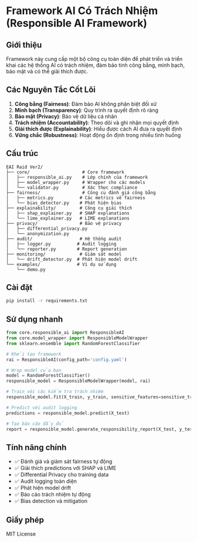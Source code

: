 # Framework AI Có Trách Nhiệm (Responsible AI Framework)

## Giới thiệu

Framework này cung cấp một bộ công cụ toàn diện để phát triển và triển khai các hệ thống AI có trách nhiệm, đảm bảo tính công bằng, minh bạch, bảo mật và có thể giải thích được.

## Các Nguyên Tắc Cốt Lõi

1. **Công bằng (Fairness)**: Đảm bảo AI không phân biệt đối xử
2. **Minh bạch (Transparency)**: Quy trình ra quyết định rõ ràng
3. **Bảo mật (Privacy)**: Bảo vệ dữ liệu cá nhân
4. **Trách nhiệm (Accountability)**: Theo dõi và ghi nhận mọi quyết định
5. **Giải thích được (Explainability)**: Hiểu được cách AI đưa ra quyết định
6. **Vững chắc (Robustness)**: Hoạt động ổn định trong nhiều tình huống

## Cấu trúc

```
EAI Raid Ver2/
├── core/                    # Core framework
│   ├── responsible_ai.py    # Lớp chính của framework
│   ├── model_wrapper.py     # Wrapper cho các models
│   └── validator.py         # Xác thực compliance
├── fairness/                # Công cụ đánh giá công bằng
│   ├── metrics.py          # Các metrics về fairness
│   └── bias_detector.py    # Phát hiện bias
├── explainability/         # Công cụ giải thích
│   ├── shap_explainer.py   # SHAP explanations
│   └── lime_explainer.py   # LIME explanations
├── privacy/                # Bảo vệ privacy
│   ├── differential_privacy.py
│   └── anonymization.py
├── audit/                  # Hệ thống audit
│   ├── logger.py          # Audit logging
│   └── reporter.py        # Report generation
├── monitoring/             # Giám sát model
│   └── drift_detector.py  # Phát hiện model drift
└── examples/              # Ví dụ sử dụng
    └── demo.py

```

## Cài đặt

```bash
pip install -r requirements.txt
```

## Sử dụng nhanh

```python
from core.responsible_ai import ResponsibleAI
from core.model_wrapper import ResponsibleModelWrapper
from sklearn.ensemble import RandomForestClassifier

# Khởi tạo framework
rai = ResponsibleAI(config_path='config.yaml')

# Wrap model của bạn
model = RandomForestClassifier()
responsible_model = ResponsibleModelWrapper(model, rai)

# Train với các kiểm tra trách nhiệm
responsible_model.fit(X_train, y_train, sensitive_features=sensitive_train)

# Predict với audit logging
predictions = responsible_model.predict(X_test)

# Tạo báo cáo đầy đủ
report = responsible_model.generate_responsibility_report(X_test, y_test)
```

## Tính năng chính

- ✅ Đánh giá và giám sát fairness tự động
- ✅ Giải thích predictions với SHAP và LIME
- ✅ Differential Privacy cho training data
- ✅ Audit logging toàn diện
- ✅ Phát hiện model drift
- ✅ Báo cáo trách nhiệm tự động
- ✅ Bias detection và mitigation

## Giấy phép

MIT License

